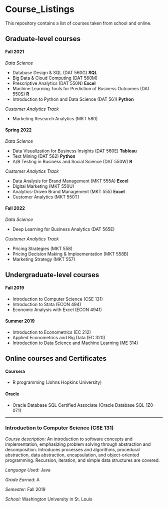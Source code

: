# Course_Listings
This repository contains a list of courses taken from school and online.

## Graduate-level courses

#### Fall 2021

*Data Science*

- Database Design & SQL (DAT 560G) **SQL**
- Big Data & Cloud Computing (DAT 560M)
- Prescriptive Analytics (DAT 550N) **Excel**
- Machine Learning Tools for Prediction of Business Outcomes (DAT 550S) **R**
- Introduction to Python and Data Science (DAT 561) **Python**

*Customer Analytics Track*

- Marketing Research Analytics (MKT 580)

#### Spring 2022

*Data Science*

- Data Visualization for Business Insights (DAT 560E) **Tableau**
- Text Mining (DAT 562) **Python**
- A/B Testing in Business and Social Science (DAT 550W) **R**

*Customer Analytics Track*

- Data Analysis for Brand Management (MKT 555A) **Excel**
- Digital Marketing (MKT 550U)
- Analytics-Driven Brand Management (MKT 555) **Excel**
- Customer Analytics (MKT 550T)

#### Fall 2022

*Data Science*

- Deep Learning for Business Analytics (DAT 565E)

*Customer Analytics Track*

- Pricing Strategies (MKT 558)
- Pricing Decision Making & Imploementation (MKT 558B)
- Marketing Strategy (MKT 557)

## Undergraduate-level courses

#### Fall 2019 

- Introduction to Computer Science (CSE 131)
- Introduction to Stata (ECON 494)
- Economic Analysis with Excel (ECON 4941)

#### Summer 2019

- Introduction to Econometrics (EC 212)
- Applied Econometrics and Big Data (EC 320)
- Introduction to Data Science and Machine Learning (ME 314)

## Online courses and Certificates

#### Coursera
- R programming (Johns Hopkins University)

#### Oracle
- Oracle Database SQL Certified Associate (Oracle Database SQL 1Z0-071)

------------
### Introduction to Computer Science (CSE 131)
*Course description:* An introduction to software concepts and implementation, emphasizing problem solving through abstraction and decomposition. Introduces processes and algorithms, procedural abstraction, data abstraction, encapsulation, and object-oriented programming. Recursion, iteration, and simple data structures are covered.

*Language Used:* Java

*Grade Earned:* A

*Semester:* Fall 2019

*School:* Washington University in St. Louis
